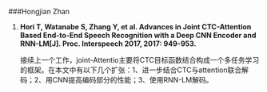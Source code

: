 ###Hongjian Zhan


<ol>
<li><b>Hori T, Watanabe S, Zhang Y, et al. Advances in Joint CTC-Attention Based End-to-End Speech Recognition with a Deep CNN Encoder and RNN-LM[J]. Proc. Interspeech 2017, 2017: 949-953.</b></li>
 <p>接续上一个工作，joint-Attentio主要将CTC目标函数结合构成一个多任务学习的框架。在本文中有以下几个扩张：1、进一步结合CTC与attention联合解码；2、用CNN提高编码部分的性能；3、使用RNN-LM解码。</p>
</ol>
